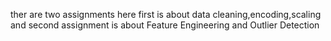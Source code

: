 ther are two assignments here first is about data cleaning,encoding,scaling and second assignment is about Feature Engineering and Outlier Detection
